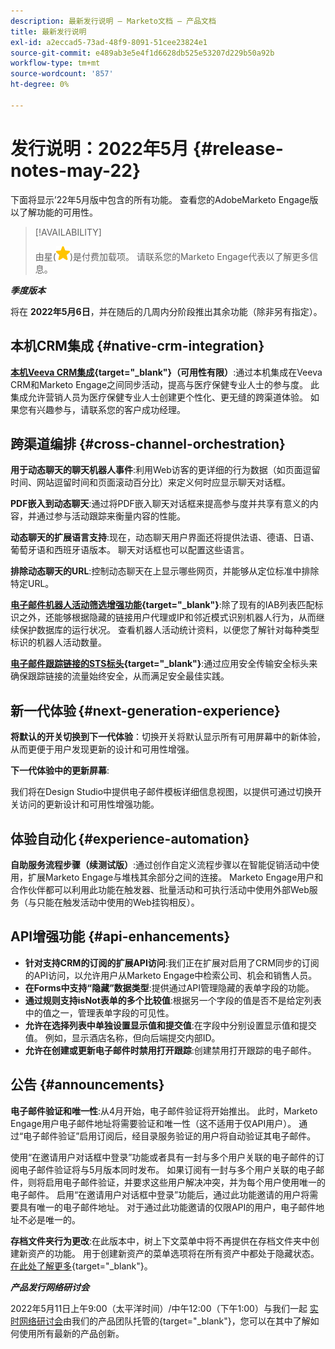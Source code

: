 ```yaml
---
description: 最新发行说明 — Marketo文档 — 产品文档
title: 最新发行说明
exl-id: a2eccad5-73ad-48f9-8091-51cee23824e1
source-git-commit: e489ab3e5e4f1d6628db525e53207d229b50a92b
workflow-type: tm+mt
source-wordcount: '857'
ht-degree: 0%

---
```


# 发行说明：2022年5月 {#release-notes-may-22}

下面将显示’22年5月版中包含的所有功能。 查看您的AdobeMarketo Engage版以了解功能的可用性。

>[!AVAILABILITY]
>
>由星(![星星](assets/yellow-star.png))是付费加载项。 请联系您的Marketo Engage代表以了解更多信息。

**_季度版本_**

将在 **2022年5月6日**，并在随后的几周内分阶段推出其余功能（除非另有指定）。

## 本机CRM集成 {#native-crm-integration}

**[本机Veeva CRM集成](/help/marketo/product-docs/crm-sync/veeva-crm-sync/understanding-the-veeva-crm-sync.md){target=&quot;_blank&quot;}（可用性有限）**:通过本机集成在Veeva CRM和Marketo Engage之间同步活动，提高与医疗保健专业人士的参与度。 此集成允许营销人员为医疗保健专业人士创建更个性化、更无缝的跨渠道体验。 如果您有兴趣参与，请联系您的客户成功经理。

## 跨渠道编排 {#cross-channel-orchestration}

**用于动态聊天的聊天机器人事件**:利用Web访客的更详细的行为数据（如页面逗留时间、网站逗留时间和页面滚动百分比）来定义何时应显示聊天对话框。

**PDF嵌入到动态聊天**:通过将PDF嵌入聊天对话框来提高参与度并共享有意义的内容，并通过参与活动跟踪来衡量内容的性能。

**动态聊天的扩展语言支持**:现在，动态聊天用户界面还将提供法语、德语、日语、葡萄牙语和西班牙语版本。 聊天对话框也可以配置这些语言。

**排除动态聊天的URL**:控制动态聊天在上显示哪些网页，并能够从定位标准中排除特定URL。

**[电子邮件机器人活动筛选增强功能](/help/marketo/product-docs/administration/email-setup/filtering-email-bot-activity.md){target=&quot;_blank&quot;}**:除了现有的IAB列表匹配标识之外，还能够根据隐藏的链接用户代理或IP和邻近模式识别机器人行为，从而继续保护数据库的运行状况。 查看机器人活动统计资料，以便您了解针对每种类型标识的机器人活动数量。

**[电子邮件跟踪链接的STS标头](/help/marketo/product-docs/administration/settings/email-tracking-link-headers.md){target=&quot;_blank&quot;}**:通过应用安全传输安全标头来确保跟踪链接的流量始终安全，从而满足安全最佳实践。

## 新一代体验 {#next-generation-experience}

**将默认的开关切换到下一代体验**：切换开关将默认显示所有可用屏幕中的新体验，从而更便于用户发现更新的设计和可用性增强。

**下一代体验中的更新屏幕**:

我们将在Design Studio中提供电子邮件模板详细信息视图，以提供可通过切换开关访问的更新设计和可用性增强功能。

## 体验自动化 {#experience-automation}

**自助服务流程步骤（续测试版）**:通过创作自定义流程步骤以在智能促销活动中使用，扩展Marketo Engage与堆栈其余部分之间的连接。 Marketo Engage用户和合作伙伴都可以利用此功能在触发器、批量活动和可执行活动中使用外部Web服务（与只能在触发活动中使用的Web挂钩相反）。

## API增强功能 {#api-enhancements}

* **针对支持CRM的订阅的扩展API访问**:我们正在扩展对启用了CRM同步的订阅的API访问，以允许用户从Marketo Engage中检索公司、机会和销售人员。
* **在Forms中支持“隐藏”数据类型**:提供通过API管理隐藏的表单字段的功能。
* **通过规则支持isNot表单的多个比较值**:根据另一个字段的值是否不是给定列表中的值之一，管理表单字段的可见性。
* **允许在选择列表中单独设置显示值和提交值**:在字段中分别设置显示值和提交值。 例如，显示酒店名称，但向后端提交内部ID。
* **允许在创建或更新电子邮件时禁用打开跟踪**:创建禁用打开跟踪的电子邮件。

## 公告 {#announcements}

**电子邮件验证和唯一性**:从4月开始，电子邮件验证将开始推出。 此时，Marketo Engage用户电子邮件地址将需要验证和唯一性（这不适用于仅API用户）。 通过“电子邮件验证”启用订阅后，经目录服务验证的用户将自动验证其电子邮件。

使用“在邀请用户对话框中登录”功能或者具有一封与多个用户关联的电子邮件的订阅电子邮件验证将与5月版本同时发布。 如果订阅有一封与多个用户关联的电子邮件，则将启用电子邮件验证，并要求这些用户解决冲突，并为每个用户使用唯一的电子邮件。 启用“在邀请用户对话框中登录”功能后，通过此功能邀请的用户将需要具有唯一的电子邮件地址。 对于通过此功能邀请的仅限API的用户，电子邮件地址不必是唯一的。

**存档文件夹行为更改**:在此版本中，树上下文菜单中将不再提供在存档文件夹中创建新资产的功能。 用于创建新资产的菜单选项将在所有资产中都处于隐藏状态。 [在此处了解更多](https://nation.marketo.com/t5/product-discussions/archive-folder-change-in-may-2022-release/m-p/324369#M183235){target=&quot;_blank&quot;}。

**_产品发行网络研讨会_**

2022年5月11日上午9:00（太平洋时间）/中午12:00（下午1:00）与我们一起 [实时网络研讨会](https://engage.marketo.com/2022_March_May_Release_Webinar_RegistrationPage.html)由我们的产品团队托管的{target=&quot;_blank&quot;}，您可以在其中了解如何使用所有最新的产品创新。
